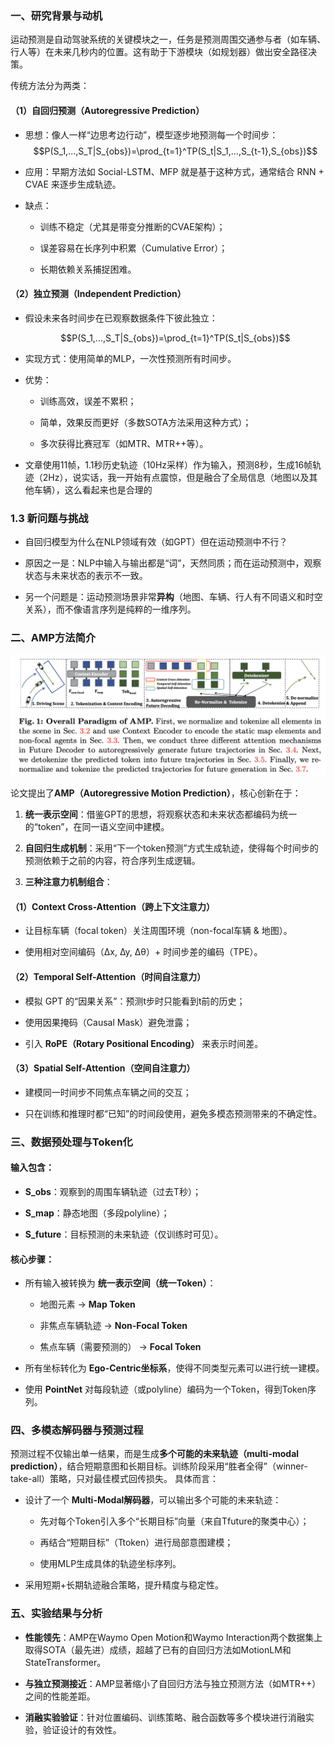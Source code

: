 ### 一、研究背景与动机
运动预测是自动驾驶系统的关键模块之一，任务是预测周围交通参与者（如车辆、行人等）在未来几秒内的位置。这有助于下游模块（如规划器）做出安全路径决策。

传统方法分为两类：


#### （1）自回归预测（Autoregressive Prediction）

- 思想：像人一样“边思考边行动”，模型逐步地预测每一个时间步：
    $$P(S_1,...,S_T|S_{obs})=\prod_{t=1}^TP(S_t|S_1,...,S_{t-1},S_{obs})$$
- 应用：早期方法如 Social-LSTM、MFP 就是基于这种方式，通常结合 RNN + CVAE 来逐步生成轨迹。
    
- 缺点：
    
    - 训练不稳定（尤其是带变分推断的CVAE架构）；
        
    - 误差容易在长序列中积累（Cumulative Error）；
        
    - 长期依赖关系捕捉困难。
        

#### （2）独立预测（Independent Prediction）

- 假设未来各时间步在已观察数据条件下彼此独立：
    
    $$P(S_1,...,S_T|S_{obs})=\prod_{t=1}^TP(S_t|S_{obs})$$
- 实现方式：使用简单的MLP，一次性预测所有时间步。
    
- 优势：
    
    - 训练高效，误差不累积；
        
    - 简单，效果反而更好（多数SOTA方法采用这种方式）；
        
    - 多次获得比赛冠军（如MTR、MTR++等）。
        
- 文章使用11帧，1.1秒历史轨迹（10Hz采样）作为输入，预测8秒，生成16帧轨迹（2Hz），说实话，我一开始有点震惊，但是融合了全局信息（地图以及其他车辆），这么看起来也是合理的
### 1.3 新问题与挑战

- 自回归模型为什么在NLP领域有效（如GPT）但在运动预测中不行？
    
- 原因之一是：NLP中输入与输出都是“词”，天然同质；而在运动预测中，观察状态与未来状态的表示不一致。
    
- 另一个问题是：运动预测场景非常**异构**（地图、车辆、行人有不同语义和时空关系），而不像语言序列是纯粹的一维序列。


### 二、AMP方法简介

![](assets/Pasted%20image%2020250502215225.png)



论文提出了**AMP（Autoregressive Motion Prediction）**，核心创新在于：

1. **统一表示空间**：借鉴GPT的思想，将观察状态和未来状态都编码为统一的“token”，在同一语义空间中建模。
    
2. **自回归生成机制**：采用“下一个token预测”方式生成轨迹，使得每个时间步的预测依赖于之前的内容，符合序列生成逻辑。
    
3. **三种注意力机制组合**：
    
#### （1）Context Cross-Attention（跨上下文注意力）

- 让目标车辆（focal token）关注周围环境（non-focal车辆 & 地图）。
    
- 使用相对空间编码（∆x, ∆y, ∆θ）+ 时间步差的编码（TPE）。
    

#### （2）Temporal Self-Attention（时间自注意力）

- 模拟 GPT 的“因果关系”：预测t步时只能看到t前的历史；
    
- 使用因果掩码（Causal Mask）避免泄露；
    
- 引入 **RoPE（Rotary Positional Encoding）** 来表示时间差。
    

#### （3）Spatial Self-Attention（空间自注意力）

- 建模同一时间步不同焦点车辆之间的交互；
    
- 只在训练和推理时都“已知”的时间段使用，避免多模态预测带来的不确定性。

### 三、数据预处理与Token化

#### 输入包含：

- **S_obs**：观察到的周围车辆轨迹（过去T秒）；
    
- **S_map**：静态地图（多段polyline）；
    
- **S_future**：目标预测的未来轨迹（仅训练时可见）。
    

#### 核心步骤：

- 所有输入被转换为 **统一表示空间（统一Token）**：
    
    - 地图元素 → **Map Token**
        
    - 非焦点车辆轨迹 → **Non-Focal Token**
        
    - 焦点车辆（需要预测的） → **Focal Token**
        
- 所有坐标转化为 **Ego-Centric坐标系**，使得不同类型元素可以进行统一建模。
    
- 使用 **PointNet** 对每段轨迹（或polyline）编码为一个Token，得到Token序列。

### 四、多模态解码器与预测过程

预测过程不仅输出单一结果，而是生成**多个可能的未来轨迹（multi-modal prediction）**，结合短期意图和长期目标。训练阶段采用“胜者全得”（winner-take-all）策略，只对最佳模式回传损失。
具体而言：
- 设计了一个 **Multi-Modal解码器**，可以输出多个可能的未来轨迹：
    
    - 先对每个Token引入多个“长期目标”向量（来自Tfuture的聚类中心）；
        
    - 再结合“短期目标”（Ttoken）进行局部意图建模；
        
    - 使用MLP生成具体的轨迹坐标序列。
        
- 采用短期+长期轨迹融合策略，提升精度与稳定性。

### 五、实验结果与分析

- **性能领先**：AMP在Waymo Open Motion和Waymo Interaction两个数据集上取得SOTA（最先进）成绩，超越了已有的自回归方法如MotionLM和StateTransformer。
    
- **与独立预测接近**：AMP显著缩小了自回归方法与独立预测方法（如MTR++）之间的性能差距。
    
- **消融实验验证**：针对位置编码、训练策略、融合函数等多个模块进行消融实验，验证设计的有效性。
